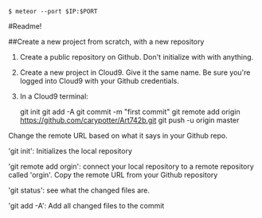 

    $ meteor --port $IP:$PORT
    
#Readme!

##Create a new project from scratch, with a new repository 

1. Create a public repository on Github. Don't initialize with with anything. 
2. Create a new project in Cloud9. Give it the same name. Be sure you're logged into Cloud9 with your Github credentials. 
3. In a Cloud9 terminal:
        


    git init
    git add -A
    git commit -m "first commit"
    git remote add origin https://github.com/carypotter/Art742b.git
    git push -u origin master
        
Change the remote URL based on what it says in your Github repo.

'git init': Initializes the local repository

'git remote add orgin': connect your local repository to a remote repository called 'orgin'. 
Copy the remote URL from your Github repository

'git status': see what the changed files are. 

'git add -A': Add all changed files to the commit 